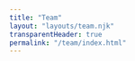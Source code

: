 ```yaml
---
title: "Team"
layout: "layouts/team.njk"
transparentHeader: true
permalink: "/team/index.html"
---
```

